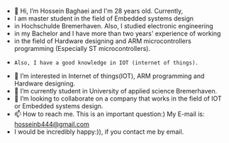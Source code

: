 - 👋 Hi, I’m Hossein Baghaei and I'm 28 years old. Currently,
-  I am master student in the field of Embedded systems design 
-  in Hochschulde Bremerhaven. Also, I studied electronic engineering
-   in my Bachelor and I have more than two years' experience of working
-    in the field of Hardware designing and ARM microcontrollers programming (Especially ST microcontrollers).
-     Also, I have a good knowledge in IOT (internet of things).
- 👀 I’m interested in Internet of things(IOT), ARM programming and Hardware designing.
- 🌱 I’m currently student in University of applied science Bremerhaven.
- 💞️ I’m looking to collaborate on a company that works in the field of IOT or Embedded systems design.
- 📫 How to reach me. This is an important question:) My E-mail is: hosseinb444@gmail.com
- I would be incredibly happy:)), if you contact me by email.

<!---
hosseinb1994/hosseinb1994 is a ✨ special ✨ repository because its `README.md` (this file) appears on your GitHub profile.
You can click the Preview link to take a look at your changes.
--->
